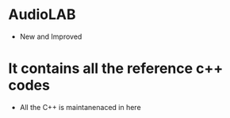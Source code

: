 # AudioLAB
* New and Improved

# It contains all the reference c++ codes
* All the C++ is maintanenaced in here
